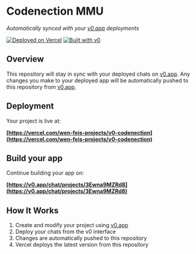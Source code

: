 # Codenection MMU

*Automatically synced with your [v0.app](https://v0.app) deployments*

[![Deployed on Vercel](https://img.shields.io/badge/Deployed%20on-Vercel-black?style=for-the-badge&logo=vercel)](https://vercel.com/wen-feis-projects/v0-codenection)
[![Built with v0](https://img.shields.io/badge/Built%20with-v0.app-black?style=for-the-badge)](https://v0.app/chat/projects/3Ewna9MZRd8)

## Overview

This repository will stay in sync with your deployed chats on [v0.app](https://v0.app).
Any changes you make to your deployed app will be automatically pushed to this repository from [v0.app](https://v0.app).

## Deployment

Your project is live at:

**[https://vercel.com/wen-feis-projects/v0-codenection](https://vercel.com/wen-feis-projects/v0-codenection)**

## Build your app

Continue building your app on:

**[https://v0.app/chat/projects/3Ewna9MZRd8](https://v0.app/chat/projects/3Ewna9MZRd8)**

## How It Works

1. Create and modify your project using [v0.app](https://v0.app)
2. Deploy your chats from the v0 interface
3. Changes are automatically pushed to this repository
4. Vercel deploys the latest version from this repository